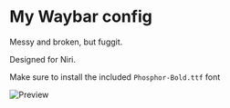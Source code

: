 # My Waybar config

Messy and broken, but fuggit.

Designed for Niri.

Make sure to install the included `Phosphor-Bold.ttf` font

![Preview](https://github.com/user-attachments/assets/18325287-a686-4a25-9ea7-4486c9e0ab7b)
